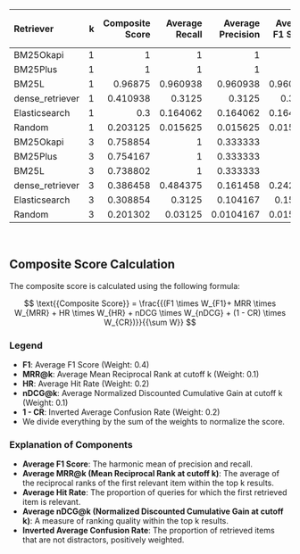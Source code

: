 | Retriever       |   k |   Composite Score |   Average Recall |   Average Precision |   Average F1 Score |   Average MRR |   Average Hit Rate |   Average nDCG |   Average Confusion Rate |
|:----------------|----:|------------------:|-----------------:|--------------------:|-------------------:|--------------:|-------------------:|---------------:|-------------------------:|
| BM25Okapi       |   1 |          1        |         1        |           1         |           1        |     1         |          1         |      1         |                0         |
| BM25Plus        |   1 |          1        |         1        |           1         |           1        |     1         |          1         |      1         |                0         |
| BM25L           |   1 |          0.96875  |         0.960938 |           0.960938  |           0.960938 |     0.960938  |          0.960938  |      0.960938  |                0         |
| dense_retriever |   1 |          0.410938 |         0.3125   |           0.3125    |           0.3125   |     0.3125    |          0.3125    |      0.3125    |                0.195312  |
| Elasticsearch   |   1 |          0.3      |         0.164062 |           0.164062  |           0.164062 |     0.164062  |          0.164062  |      0.164062  |                0.15625   |
| Random          |   1 |          0.203125 |         0.015625 |           0.015625  |           0.015625 |     0.015625  |          0.015625  |      0.015625  |                0.046875  |
| BM25Okapi       |   3 |          0.758854 |         1        |           0.333333  |           0.5      |     1         |          1         |      1         |                0.205729  |
| BM25Plus        |   3 |          0.754167 |         1        |           0.333333  |           0.5      |     1         |          1         |      1         |                0.229167  |
| BM25L           |   3 |          0.738802 |         1        |           0.333333  |           0.5      |     0.980469  |          0.960938  |      0.980469  |                0.247396  |
| dense_retriever |   3 |          0.386458 |         0.484375 |           0.161458  |           0.242188 |     0.382812  |          0.3125    |      0.382812  |                0.247396  |
| Elasticsearch   |   3 |          0.308854 |         0.3125   |           0.104167  |           0.15625  |     0.229167  |          0.164062  |      0.229167  |                0.161458  |
| Random          |   3 |          0.201302 |         0.03125  |           0.0104167 |           0.015625 |     0.0195312 |          0.0078125 |      0.0195312 |                0.0520833 |
<br>

## Composite Score Calculation

The composite score is calculated using the following formula:

$$ \text{{Composite Score}} = \frac{{(F1 \times W_{F1}+ MRR \times W_{MRR} + HR \times W_{HR} + nDCG \times W_{nDCG} + (1 - CR) \times W_{CR})}}{{\sum W}} $$

### Legend

- **F1**: Average F1 Score (Weight: 0.4)
- **MRR@k**: Average Mean Reciprocal Rank at cutoff k (Weight: 0.1)
- **HR**: Average Hit Rate (Weight: 0.2)
- **nDCG@k**: Average Normalized Discounted Cumulative Gain at cutoff k
  (Weight: 0.1)
- **1 - CR**: Inverted Average Confusion Rate (Weight: 0.2)
- We divide everything by the sum of the weights to normalize the score.

### Explanation of Components

- **Average F1 Score**:
  The harmonic mean of precision and recall.
- **Average MRR@k (Mean Reciprocal Rank at cutoff k)**:
  The average of the reciprocal ranks of the first relevant item within
  the top k results.
- **Average Hit Rate**:
  The proportion of queries for which the first retrieved
  item is relevant.
- **Average nDCG@k (Normalized Discounted Cumulative Gain at cutoff k)**:
  A measure of ranking quality within the top k results.
- **Inverted Average Confusion Rate**:
  The proportion of retrieved items that are not distractors,
  positively weighted.
